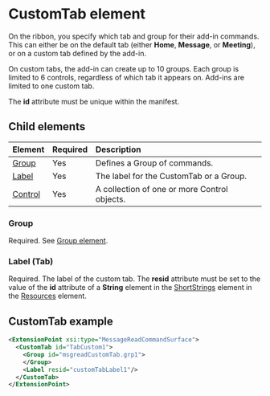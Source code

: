 # CustomTab element

On the ribbon, you specify which tab and group for their add-in commands. This can either be on the default tab (either  **Home**,  **Message**, or  **Meeting**), or on a custom tab defined by the add-in.

On custom tabs, the add-in can create up to 10 groups. Each group is limited to 6 controls, regardless of which tab it appears on. Add-ins are limited to one custom tab.

The  **id** attribute must be unique within the manifest.

## Child elements

|  Element |  Required  |  Description  |
|:-----|:-----|:-----|
|  [Group](group.md)      | Yes |  Defines a Group of commands.  |
|  [Label](#label)      | Yes |  The label for the CustomTab or a Group.  |
|  [Control](#control)    | Yes |  A collection of one or more Control objects.  |

### Group

Required. See [Group element](group.md).

### Label (Tab)

Required. The label of the custom tab. The  **resid** attribute must be set to the value of the **id** attribute of a **String** element in the [ShortStrings](resources.md#shortstrings) element in the [Resources](resources.md) element.


## CustomTab example

```xml
<ExtensionPoint xsi:type="MessageReadCommandSurface">
  <CustomTab id="TabCustom1">
    <Group id="msgreadCustomTab.grp1">
    </Group>
    <Label resid="customTabLabel1"/>
  </CustomTab>
</ExtensionPoint>
```